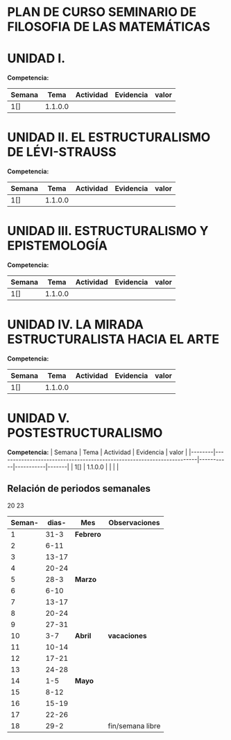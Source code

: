 # PLAN DE CURSO SEMINARIO DE FILOSOFIA DE LAS MATEMÁTICAS
# UNIDAD I. 

**Competencia:** 



| Semana | Tema                                                                  | Actividad | Evidencia | valor |
|--------|-----------------------------------------------------------------------|-----------|-----------|-------|
| 1[]    | 1.1.0.0                                                               |           |           |       |




# UNIDAD II. EL ESTRUCTURALISMO DE LÉVI-STRAUSS
  
**Competencia:**


| Semana | Tema                                                                  | Actividad | Evidencia | valor |
|--------|-----------------------------------------------------------------------|-----------|-----------|-------|
| 1[]    | 1.1.0.0                                                               |           |           |       |




# UNIDAD III.  ESTRUCTURALISMO Y EPISTEMOLOGÍA
  
**Competencia:** 




| Semana | Tema                                                                  | Actividad | Evidencia | valor |
|--------|-----------------------------------------------------------------------|-----------|-----------|-------|
| 1[]    | 1.1.0.0                                                               |           |           |       |

# UNIDAD IV. LA MIRADA ESTRUCTURALISTA HACIA EL ARTE
  
**Competencia:** 



| Semana | Tema                                                                  | Actividad | Evidencia | valor |
|--------|-----------------------------------------------------------------------|-----------|-----------|-------|
| 1[]    | 1.1.0.0                                                               |           |           |       |


# UNIDAD V. POSTESTRUCTURALISMO
  
**Competencia:** 
| Semana | Tema                                                                  | Actividad | Evidencia | valor |
|--------|-----------------------------------------------------------------------|-----------|-----------|-------|
| 1[]    | 1.1.0.0                                                               |           |           |       |




## Relación de periodos semanales  
20 23 

| Seman- | dias- | Mes         | Observaciones    |
|--------|-------|-------------|------------------|
| 1      | 31-3  | **Febrero** |                  |
| 2      | 6-11  |             |                  |
| 3      | 13-17 |             |                  |
| 4      | 20-24 |             |                  |
| 5      | 28-3  | **Marzo**   |                  |
| 6      | 6-10  |             |                  |
| 7      | 13-17 |             |                  |
| 8      | 20-24 |             |                  |
| 9      | 27-31 |             |                  |
| 10     | 3-7   | **Abril**   | **vacaciones**   |
| 11     | 10-14 |             |                  |
| 12     | 17-21 |             |                  |
| 13     | 24-28 |             |                  |
| 14     | 1-5   | **Mayo**    |                  |
| 15     | 8-12  |             |                  |
| 16     | 15-19 |             |                  |
| 17     | 22-26 |             |                  |
| 18     | 29-2  |             | fin/semana libre |

